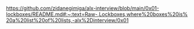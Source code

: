 https://github.com/zidanegimiga/alx-interview/blob/main/0x01-lockboxes/README.md#:~:text=Raw-,Lockboxes,where%20boxes%20is%20a%20list%20of%20lists,-alx%2Dinterview/0x01

